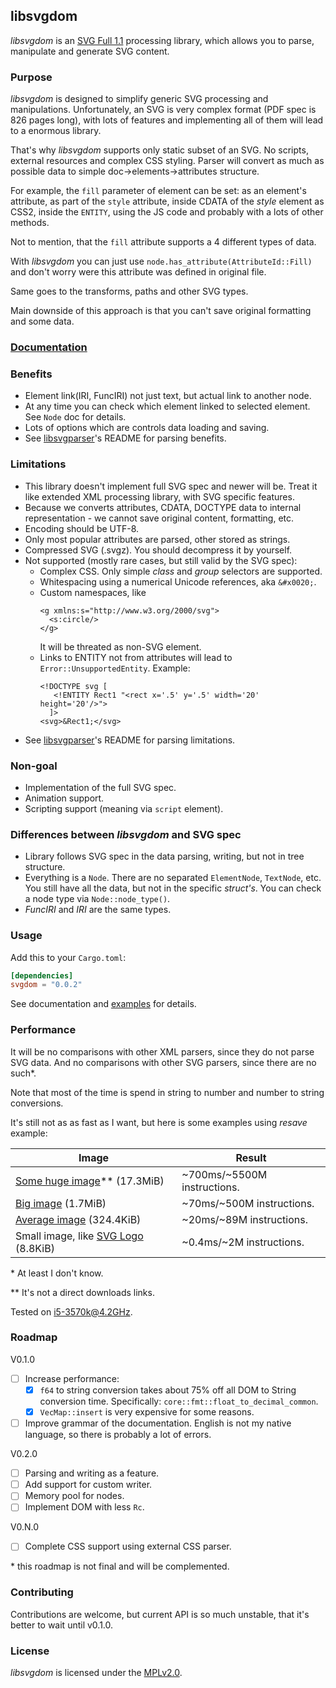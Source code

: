 ## libsvgdom

*libsvgdom* is an [SVG Full 1.1](https://www.w3.org/TR/SVG/) processing library,
which allows you to parse, manipulate and generate SVG content.

### Purpose

*libsvgdom* is designed to simplify generic SVG processing and manipulations.
Unfortunately, an SVG is very complex format (PDF spec is 826 pages long),
with lots of features and implementing all of them will lead to a enormous library.

That's why *libsvgdom* supports only static subset of an SVG. No scripts, external resources and complex
CSS styling.
Parser will convert as much as possible data to simple doc->elements->attributes structure.

For example, the `fill` parameter of element can be set: as an element's attribute,
as part of the `style` attribute, inside CDATA of the *style* element as CSS2, inside the `ENTITY`,
using the JS code and probably with a lots of other methods.

Not to mention, that the `fill` attribute supports a 4 different types of data.

With *libsvgdom* you can just use `node.has_attribute(AttributeId::Fill)` and don't worry were this
attribute was defined in original file.

Same goes to the transforms, paths and other SVG types.

Main downside of this approach is that you can't save original formatting and some data.

### [Documentation](https://docs.rs/svgdom/)

### Benefits
 - Element link(IRI, FuncIRI) not just text, but actual link to another node.
 - At any time you can check which element linked to selected element. See `Node` doc for details.
 - Lots of options which are controls data loading and saving.
 - See [libsvgparser](https://github.com/RazrFalcon/libsvgparser)'s README for parsing benefits.

### Limitations
 - This library doesn't implement full SVG spec and newer will be.
   Treat it like extended XML processing library, with SVG specific features.
 - Because we converts attributes, CDATA, DOCTYPE data to internal representation - we
   cannot save original content, formatting, etc.
 - Encoding should be UTF-8.
 - Only most popular attributes are parsed, other stored as strings.
 - Compressed SVG (.svgz). You should decompress it by yourself.
 - Not supported (mostly rare cases, but still valid by the SVG spec):
   - Complex CSS. Only simple *class* and *group* selectors are supported.
   - Whitespacing using a numerical Unicode references, aka `&#x0020;`.
   - Custom namespaces, like
      ```
      <g xmlns:s="http://www.w3.org/2000/svg">
        <s:circle/>
      </g>
      ```
      It will be threated as non-SVG element.
   - Links to ENTITY not from attributes will lead to `Error::UnsupportedEntity`. Example:
      ```
      <!DOCTYPE svg [
         <!ENTITY Rect1 "<rect x='.5' y='.5' width='20' height='20'/>">
        ]>
      <svg>&Rect1;</svg>
      ```
 - See [libsvgparser](https://github.com/RazrFalcon/libsvgparser)'s README for parsing limitations.

### Non-goal
 - Implementation of the full SVG spec.
 - Animation support.
 - Scripting support (meaning via `script` element).

### Differences between *libsvgdom* and SVG spec
 - Library follows SVG spec in the data parsing, writing, but not in tree structure.
 - Everything is a `Node`. There are no separated `ElementNode`, `TextNode`, etc.
   You still have all the data, but not in the specific *struct's*.
   You can check a node type via `Node::node_type()`.
 - *FuncIRI* and *IRI* are the same types.

### Usage

Add this to your `Cargo.toml`:

```toml
[dependencies]
svgdom = "0.0.2"
```

See documentation and [examples](examples/) for details.

### Performance

It will be no comparisons with other XML parsers, since they do not parse SVG data.
And no comparisons with other SVG parsers, since there are no such\*.

Note that most of the time is spend in string to number and number to string conversions.

It's still not as as fast as I want, but here is some examples using *resave* example:

| Image | Result |
| ------------- | ------------- |
| [Some huge image](https://openclipart.org/detail/259586/cyberscooty-floral-border-extended-22)\*\* (17.3MiB) | ~700ms/~5500M instructions. |
| [Big image](https://en.wikipedia.org/wiki/File:Jupiter_diagram.svg) (1.7MiB) | ~70ms/~500M instructions. |
| [Average image](https://commons.wikimedia.org/wiki/File:Electromagnetic_Radiation_Spectrum_Infographic.svg) (324.4KiB) | ~20ms/~89M instructions. |
| Small image, like [SVG Logo](https://commons.wikimedia.org/wiki/File:SVG_logo.svg) (8.8KiB) | ~0.4ms/~2M instructions. |

\* At least I don't know.

\*\* It's not a direct downloads links.

Tested on i5-3570k@4.2GHz.

### Roadmap

V0.1.0
 - [ ] Increase performance:
   - [x] `f64` to string conversion takes about 75% off all DOM to String conversion time.
         Specifically: `core::fmt::float_to_decimal_common`.
   - [x] `VecMap::insert` is very expensive for some reasons.
 - [ ] Improve grammar of the documentation.
   English is not my native language, so there is probably a lot of errors.

V0.2.0
 - [ ] Parsing and writing as a feature.
 - [ ] Add support for custom writer.
 - [ ] Memory pool for nodes.
 - [ ] Implement DOM with less `Rc`.

V0.N.0
 - [ ] Complete CSS support using external CSS parser.

\* this roadmap is not final and will be complemented.

### Contributing

Contributions are welcome, but current API is so much unstable, that it's better to wait until
v0.1.0.

### License

*libsvgdom* is licensed under the [MPLv2.0](https://www.mozilla.org/en-US/MPL/).
